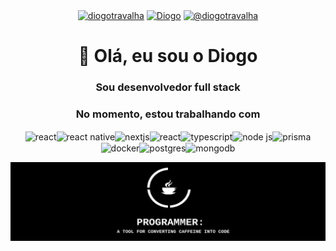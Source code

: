 <p align="center">
<a href="https://twitter.com/diogotravalha" target="blank"><img align="center" src="https://cdn.jsdelivr.net/npm/simple-icons@3.0.1/icons/twitter.svg" alt="diogotravalha" height="30" width="30" /></a>
<a href="https://www.linkedin.com/in/diogotravalha" target="blank"><img align="center" src="https://cdn.jsdelivr.net/npm/simple-icons@3.0.1/icons/linkedin.svg" alt="Diogo" height="30" width="30" /></a>
<a href="https://www.instagram.com/diogotravalha/" target="blank"><img align="center" src="https://cdn.jsdelivr.net/npm/simple-icons@3.0.1/icons/instagram.svg" alt="@diogotravalha" height="30" width="30" /></a>
</p>
<h1 align="center">👋 Olá, eu sou o Diogo</h1>
<h3 align="center">Sou desenvolvedor full stack</h3>

<h3 align="center">No momento, estou trabalhando com</h3>
<p align="center">
<img align="center" src="https://img.shields.io/badge/-React-45b8d8?style=flat-square&logo=react&logoColor=white" alt="react" /><img align="center" src="https://img.shields.io/badge/React%20Native-69529c?style=flat-square&logo=react&logoColor=white" alt="react native" /><img align="center" src="https://img.shields.io/badge/Next%20Js-000000?style=flat-square&logo=Next.js&logoColor=white" alt="nextjs" /><img align="center" src="https://img.shields.io/badge/-React-45b8d8?style=flat-square&logo=react&logoColor=white" alt="react" /><img align="center" src="https://img.shields.io/badge/-TypeScript-007ACC?style=flat-square&logo=typescript&logoColor=white" alt="typescript" /><img align="center" src="https://img.shields.io/badge/Node%20JS-8eca4c?style=flat-square&logo=Node.js&logoColor=white" alt="node js" /><img align="center" src="https://img.shields.io/badge/prisma-163249?style=flat-square&logo=prisma&logoColor=white" alt="prisma" /><img align="center" src="https://img.shields.io/badge/-Docker-46a2f1?style=flat-square&logo=docker&logoColor=white" alt="docker" /><img align="center" src="https://img.shields.io/badge/Postgres-30608e?style=flat-square&logo=PostgreSQL&logoColor=white" alt="postgres" /><img align="center" src="https://img.shields.io/badge/-MongoDB-13aa52?style=flat-square&logo=mongodb&logoColor=white" alt="mongodb" />
</p>

![Screenshot](https://raw.githubusercontent.com/DiogoTravalha/CRM/main/banneradm.png)
